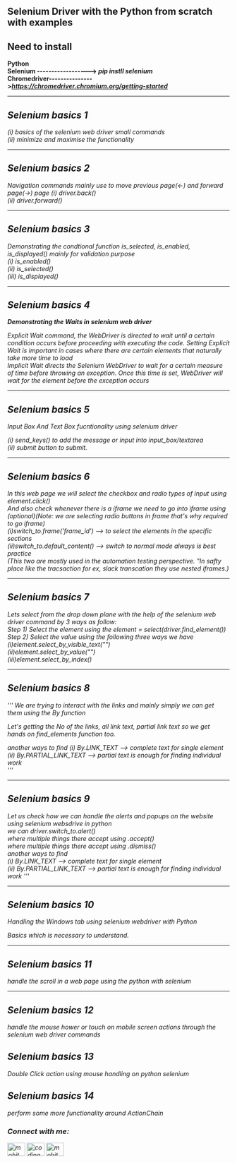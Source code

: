 ## Selenium Driver with the Python from scratch with examples

## Need to install
<b>Python<br>
Selenium ------------------> <i>pip instll selenium</i><br>
Chromedriver---------------><i>https://chromedriver.chromium.org/getting-started<i><br>
</b>

<hr>

## Selenium basics 1
 (i)  basics of the selenium web driver small commands<br>
 (ii) minimize and maximise the functionality<br>

<hr>

## Selenium basics 2
Navigation commands mainly use to move previous page(<-) and forward page(->) page
(i) driver.back()<br>
(ii) driver.forward()<br>

<hr>

## Selenium basics 3
Demonstrating the condtional function is_selected, is_enabled, is_displayed() mainly for validation purpose<br>
 (i)   is_enabled()<br>
 (ii)  is_selected()<br>
 (iii) is_displayed()<br>

<hr>

## Selenium basics 4

<b>Demonstrating the Waits in selenium web driver</b><br>

Explicit Wait command, the WebDriver is directed to wait until a certain condition occurs before proceeding with executing the code.
Setting Explicit Wait is important in cases where there are certain elements that naturally take more time to load
<br>
Implicit Wait directs the Selenium WebDriver to wait for a certain measure of time before throwing an exception.
Once this time is set, WebDriver will wait for the element before the exception occurs
<br>

<hr>

## Selenium basics 5
Input Box And Text Box fucntionality using selenium driver <br>

(i) send_keys() to add the message or input into input_box/textarea<br>
(ii) submit button to submit. <br>


<hr>

## Selenium basics 6
In this web page we will select the checkbox and radio types of input 
using <br>
    element.click()<br>
And also check whenever there is a iframe we need to go into iframe using (optional)(Note: we are selecting radio buttons in frame that's why required to go iframe)<br>
  (i)switch_to.frame('frame_id') --> to select the elements in the specific sections<br>
  (ii)switch_to.default_content() --> switch to normal mode always is best practice<br>
  (This two are mostly used in the automation testing perspective. "In safty place like the tracsaction for ex, slack transcation they use nested iframes.)<br>

<hr>

## Selenium basics 7
Lets select from the drop down plane with the help of the selenium web driver command by 3 ways as follow: <br>
Step 1) Select the element using the element = select(driver.find_element())  <br>
Step 2) Select the value using the following three ways  we have <br>
        (i)element.select_by_visible_text("") <br>
        (ii)element.select_by_value("") <br>
        (iii)element.select_by_index() <br>
<hr>

## Selenium basics 8 
'''
We are trying to interact with the links and mainly simply we can get them using the By function <br>

Let's getting the No of the links, all link text, partial link text so we get hands on find_elements function too. <br>


another ways to find 
(i)  By.LINK_TEXT --> complete text for single element <br>
(ii) By.PARTIAL_LINK_TEXT --> partial text is enough for finding individual work <br>
'''

<hr>

## Selenium basics 9 

Let us check how we can handle the alerts and popups on the website using selenium websdrive in python
<br>
we can driver.switch_to.alert()<br>
where multiple things there accept using .accept()<br>
where multiple things there accept using .dismiss() 
<br>
another ways to find <br>
(i)  By.LINK_TEXT --> complete text for single element<br>
(ii) By.PARTIAL_LINK_TEXT --> partial text is enough for finding individual work
'''<br>
<hr>

## Selenium basics 10 
Handling the Windows tab using selenium webdriver with Python<br>

Basics which is necessary to understand.<br>

<hr>

## Selenium basics 11 

handle the scroll in a web page using the python with selenium<br>

<hr>

## Selenium basics 12 

handle the mouse hower or touch on mobile screen actions through the selenium web driver commands<br>


## Selenium basics 13 

Double Click action using mouse handling on python selenium<br>

## Selenium basics 14

perform some more functionality around ActionChain<br>


<h3 align="left">Connect with me:</h3>
<p align="left">
<a href="https://www.linkedin.com/in/mohitpeshwani/" target="blank"><img align="center" src="https://raw.githubusercontent.com/rahuldkjain/github-profile-readme-generator/master/src/images/icons/Social/linked-in-alt.svg" alt="mohit peshwani" height="30" width="40" /></a>
<a href="https://instagram.com/coding_nightmare" target="blank"><img align="center" src="https://raw.githubusercontent.com/rahuldkjain/github-profile-readme-generator/master/src/images/icons/Social/instagram.svg" alt="coding_nightmare" height="30" width="40" /></a>
<a href="https://www.figma.com/@mohitpeshwani" target="blank"><img align="center" src="https://logowik.com/content/uploads/images/figma.jpg" alt="mohit peshwani" height="30" width="40" /></a>
</p>
